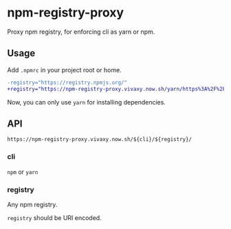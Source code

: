 # npm-registry-proxy

Proxy npm registry, for enforcing cli as yarn or npm.

## Usage

Add `.npmrc` in your project root or home.

```diff
-registry="https://registry.npmjs.org/"
+registry="https://npm-registry-proxy.vivaxy.now.sh/yarn/https%3A%2F%2Fregistry.npmjs.org%2F/"
```

Now, you can only use `yarn` for installing dependencies.

## API

`https://npm-registry-proxy.vivaxy.now.sh/${cli}/${registry}/`

### cli

`npm` or `yarn`

### registry

Any npm registry.

`registry` should be URI encoded.
